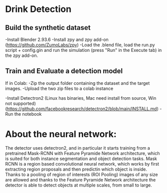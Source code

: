 # Drink Detection

## Build the synthetic dataset

-Install Blender 2.93.6
-Install zpy and zpy add-on (https://github.com/ZumoLabs/zpy)
-Load the .blend file, load the run.py script + config.gin and run the simulation (press "Run" in the Execute tab) in the zpy add-on.

## Train and Evaluate a detection model

If in Colab:
    -Zip the output folder containing the dataset and the target images.
    -Upload the two zip files to a colab instance

-Install Detectron2 (Linux has binaries, Mac need install from source, Win not supported) (https://github.com/facebookresearch/detectron2/blob/main/INSTALL.md)
-Run the notebook


# About the neural network:

The detector uses detectron2, and in particular it starts training from a pretrained Mask-RCNN with Feature Pyramide Network architecture, which is suited for both instance segmentation and object detection tasks.
Mask RCNN is a region based convolutional neural network, which works by first extracting region proposals and then predictin which object is inside. Thanks to a pooling of region of interests (ROI Pooling) images of any size are allowed and thanks to the Feature Pyramide Network architecture the detector is able to detect objects at multiple scales, from small to large.

